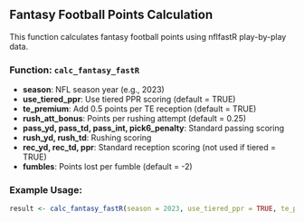 ## Fantasy Football Points Calculation

This function calculates fantasy football points using nflfastR play-by-play data.

### Function: `calc_fantasy_fastR`

- **season**: NFL season year (e.g., 2023)
- **use_tiered_ppr**: Use tiered PPR scoring (default = TRUE)
- **te_premium**: Add 0.5 points per TE reception (default = TRUE)
- **rush_att_bonus**: Points per rushing attempt (default = 0.25)
- **pass_yd, pass_td, pass_int, pick6_penalty**: Standard passing scoring
- **rush_yd, rush_td**: Rushing scoring
- **rec_yd, rec_td, ppr**: Standard reception scoring (not used if tiered = TRUE)
- **fumbles**: Points lost per fumble (default = -2)

### Example Usage:
```R
result <- calc_fantasy_fastR(season = 2023, use_tiered_ppr = TRUE, te_premium = TRUE)
